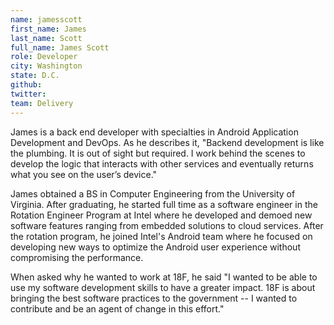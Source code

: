 ```yaml
---
name: jamesscott
first_name: James
last_name: Scott
full_name: James Scott
role: Developer
city: Washington
state: D.C.
github:
twitter:
team: Delivery
---
```


James is a back end developer with specialties in Android Application Development and DevOps. As he describes it, "Backend development is like the plumbing. It is out of sight but required. I work behind the scenes to develop the logic that interacts with other services and eventually returns what you see on the user’s device."

James obtained a BS in Computer Engineering from the University of Virginia. After graduating, he started full time as a software engineer in the Rotation Engineer Program at Intel where he developed and demoed new software features ranging from embedded solutions to cloud services. After the rotation program, he joined Intel's Android team where he focused on developing new ways to optimize the Android user experience without compromising the performance. 

When asked why he wanted to work at 18F, he said "I wanted to be able to use my software development skills to have a greater impact. 18F is about bringing the best software practices to the government -- I wanted to contribute and be an agent of change in this effort." 



